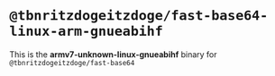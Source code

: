 # `@tbnritzdogeitzdoge/fast-base64-linux-arm-gnueabihf`

This is the **armv7-unknown-linux-gnueabihf** binary for `@tbnritzdogeitzdoge/fast-base64`
